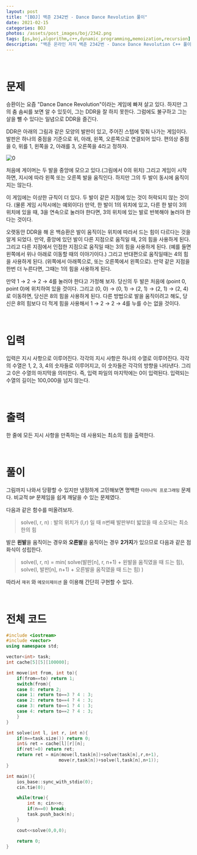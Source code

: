 ```yaml
---
layout: post
title: "[BOJ] 백준 2342번 - Dance Dance Revolution 풀이"
date: 2021-02-15
categories: BOJ
photos: /assets/post_images/boj/2342.png
tags: [ps,boj,algorithm,c++,dynamic_programming,memoization,recursion]
description: "백준 온라인 저지 백준 2342번 - Dance Dance Revolution C++ 풀이"
---
```


<br>

# 문제

승환이는 요즘 "Dance Dance Revolution"이라는 게임에 빠져 살고 있다. 하지만 그의 춤 솜씨를 보면 알 수 있듯이, 그는 DDR을 잘 하지 못한다. 그럼에도 불구하고 그는 살을 뺄 수 있다는 일념으로 DDR을 즐긴다.

DDR은 아래의 그림과 같은 모양의 발판이 있고, 주어진 스텝에 맞춰 나가는 게임이다. 발판은 하나의 중점을 기준으로 위, 아래, 왼쪽, 오른쪽으로 연결되어 있다. 편의상 중점을 0, 위를 1, 왼쪽을 2, 아래를 3, 오른쪽을 4라고 정하자.

![0](https://www.acmicpc.net/JudgeOnline/upload/201011/ddr.PNG)

처음에 게이머는 두 발을 중앙에 모으고 있다.(그림에서 0의 위치) 그리고 게임이 시작하면, 지시에 따라 왼쪽 또는 오른쪽 발을 움직인다. 하지만 그의 두 발이 동시에 움직이지는 않는다.

이 게임에는 이상한 규칙이 더 있다. 두 발이 같은 지점에 있는 것이 허락되지 않는 것이다. (물론 게임 시작시에는 예외이다) 만약, 한 발이 1의 위치에 있고, 다른 한 발이 3의 위치에 있을 때, 3을 연속으로 눌러야 한다면, 3의 위치에 있는 발로 반복해야 눌러야 한다는 것이다.

오랫동안 DDR을 해 온 백승환은 발이 움직이는 위치에 따라서 드는 힘이 다르다는 것을 알게 되었다. 만약, 중앙에 있던 발이 다른 지점으로 움직일 때, 2의 힘을 사용하게 된다. 그리고 다른 지점에서 인접한 지점으로 움직일 때는 3의 힘을 사용하게 된다. (예를 들면 왼쪽에서 위나 아래로 이동할 때의 이야기이다.) 그리고 반대편으로 움직일때는 4의 힘을 사용하게 된다. (위쪽에서 아래쪽으로, 또는 오른쪽에서 왼쪽으로). 만약 같은 지점을 한번 더 누른다면, 그때는 1의 힘을 사용하게 된다.

만약 1 → 2 → 2 → 4를 눌러야 한다고 가정해 보자. 당신의 두 발은 처음에 (point 0, point 0)에 위치하여 있을 것이다. 그리고 (0, 0) → (0, 1) → (2, 1) → (2, 1) → (2, 4)로 이동하면, 당신은 8의 힘을 사용하게 된다. 다른 방법으로 발을 움직이려고 해도, 당신은 8의 힘보다 더 적게 힘을 사용해서 1 → 2 → 2 → 4를 누를 수는 없을 것이다.

<br>

# 입력

입력은 지시 사항으로 이루어진다. 각각의 지시 사항은 하나의 수열로 이루어진다. 각각의 수열은 1, 2, 3, 4의 숫자들로 이루어지고, 이 숫자들은 각각의 방향을 나타낸다. 그리고 0은 수열의 마지막을 의미한다. 즉, 입력 파일의 마지막에는 0이 입력된다. 입력되는 수열의 길이는 100,000을 넘지 않는다.

<br>

# 출력

한 줄에 모든 지시 사항을 만족하는 데 사용되는 최소의 힘을 출력한다.

<br>

# 풀이

그림까지 나와서 당황할 수 있지만 냉정하게 고민해보면 명백한 `다이나믹 프로그래밍` 문제다. 비교적 `DP` 문제임을 쉽게 깨달을 수 있는 문제였다.

다음과 같은 함수를 떠올려보자.

> solve(l, r, n) : 발의 위치가 (l,r) 일 때 n번째 발판부터 밟았을 때 소모되는 최소한의 힘

발은 **왼발**을 움직이는 경우와 **오른발**을 움직이는 경우 **2가지**가 있으므로 다음과 같은 점화식이 성립한다.

> solve(l, r, n) = min( solve(발판[n], r, n+1) + 왼발을 움직였을 때 드는 힘), solve(l, 발판[n], n+1) + 오른발을 움직였을 때 드는 힘) )

따라서 `재귀` 와 `메모이제이션` 을 이용해 간단히 구현할 수 있다.

<br>

# 전체 코드

```c++
#include <iostream>
#include <vector>
using namespace std;

vector<int> task;
int cache[5][5][100000];

int move(int from, int to){
    if(from==to) return 1;
    switch(from){
    case 0: return 2;
    case 1: return to==3 ? 4 : 3;
    case 2: return to==4 ? 4 : 3;
    case 3: return to==1 ? 4 : 3;
    case 4: return to==2 ? 4 : 3;
    }
}

int solve(int l, int r, int n){
    if(n==task.size()) return 0;
    int& ret = cache[l][r][n];
    if(ret!=0) return ret;
    return ret = min(move(l,task[n])+solve(task[n],r,n+1),
                    move(r,task[n])+solve(l,task[n],n+1));
}

int main(){
    ios_base::sync_with_stdio(0);
    cin.tie(0);

    while(true){
        int n; cin>>n;
        if(n==0) break;
        task.push_back(n);
    }

    cout<<solve(0,0,0);

    return 0;
}
```




